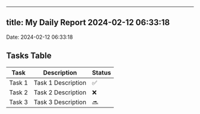 
---
title: My Daily Report 2024-02-12 06:33:18
---

Date: 2024-02-12 06:33:18

## Tasks Table

| Task | Description | Status |
|------|-------------|--------|
| Task 1 | Task 1 Description | ✅ |
| Task 2 | Task 2 Description | ❌ |
| Task 3 | Task 3 Description | 🔜 |
